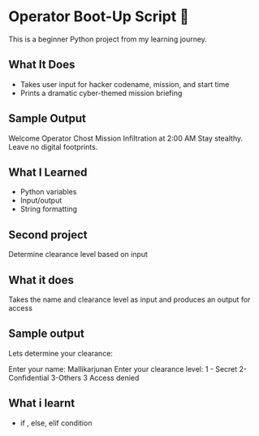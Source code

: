 # Operator Boot-Up Script 🔐

This is a beginner Python project from my learning journey.

## What It Does
- Takes user input for hacker codename, mission, and start time
- Prints a dramatic cyber-themed mission briefing

## Sample Output
Welcome Operator Chost
Mission Infiltration at 2:00 AM
Stay stealthy. Leave no digital footprints.

## What I Learned
- Python variables
- Input/output
- String formatting

## Second project

Determine clearance level based on input

## What it does

Takes the name and clearance level as input and produces an output for access

## Sample output

Lets determine your clearance: 

Enter your name: 
Mallikarjunan
Enter your clearance level: 
 1 - Secret
 2- Confidential 
 3-Others
3
Access denied

## What i learnt
- if , else, elif condition
